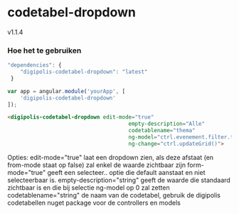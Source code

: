 # codetabel-dropdown

v1.1.4

### Hoe het te gebruiken

```javascript
"dependencies": {
	"digipolis-codetabel-dropdown": "latest"
 }
```
```javascript
var app = angular.module('yourApp', [
	'digipolis-codetabel-dropdown'
]);
```

```html
<digipolis-codetabel-dropdown edit-mode="true"
                                      empty-description="Alle"
                                      codetablename="thema"
                                      ng-model="ctrl.evenement.filter.themaId"
                                      ng-change="ctrl.updateGrid()">
```

Opties: 
edit-mode="true" laat een dropdown zien, als deze afstaat (en from-mode staat op false) zal enkel de waarde zichtbaar zijn
form-mode="true" geeft een selecteer.. optie die default aanstaat en niet selecteerbaar is.
empty-description="string" geeft de waarde die standaard zichtbaar is en die bij selectie ng-model op 0 zal zetten
codetablename="string" de naam van de codetabel, gebruik de digipolis codetabellen nuget package voor de controllers en models

